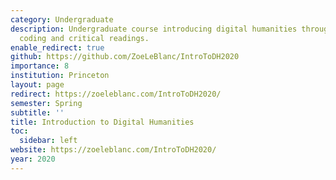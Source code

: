 ```yaml
---
category: Undergraduate
description: Undergraduate course introducing digital humanities through hands-on
  coding and critical readings.
enable_redirect: true
github: https://github.com/ZoeLeBlanc/IntroToDH2020
importance: 8
institution: Princeton
layout: page
redirect: https://zoeleblanc.com/IntroToDH2020/
semester: Spring
subtitle: ''
title: Introduction to Digital Humanities
toc:
  sidebar: left
website: https://zoeleblanc.com/IntroToDH2020/
year: 2020
---
```


